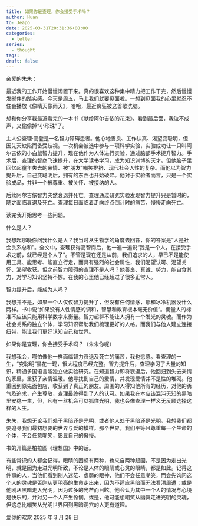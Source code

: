 ```yaml
---
title: 如果你是查理，你会接受手术吗？
author: Huan
to: Jeapo
date: 2025-03-31T20:31:36+08:00
categories:
  - letter
series:
  - thought
tags: 
draft: false
---
```

亲爱的朱朱：

最近我的工作开始慢慢闲置下来。真的很喜欢这种集中精力把工作干完，然后慢慢发邮件的踏实感。今天是周五，马上我们就要见面啦。一想到见面我的心里就忍不住会播放《像晴天像雨天》，哈哈，最近疯狂被这首歌洗脑。

想和你分享我最近看完的一本书《献给阿尔吉侬的花束》。看到最后面，我泣不成声，又偷偷掉“小珍珠”了。

主人公查理·高登是一名智力障碍患者。他心地善良、工作认真、渴望变聪明，但因先天缺陷而备受歧视。一次机会被选中参与一项科学实验，实验成功让一只叫阿尔吉侬的小白鼠智力提升，现在他作为人体进行实验，通过脑部手术提升智力。手术后，查理的智商飞速提升，在大学读书学习，成为知识渊博的天才。但他脑子里回忆起童年失去的亲情、被“朋友”嘲笑排挤、现代社会人性的复杂。而他以为智力提升后，自己变聪明后，拥有的东西也开始破碎。他对于实验者而言，只是一个实验成品，并非一个被尊重、被关怀、被接纳的人。

后续阿尔吉侬智力突然衰退并死亡。查理通过研究实验发现智力提升只是暂时的，随之面临衰退及死亡。查理每日面临着走向终点倒计时的痛苦，慢慢走向死亡。

读完我开始思考一些问题。

什么是人？

我想起那晚你问我什么是人？我当时从生物学的角度去回答，你的答案是“人是社会关系总和”。全文中，查理获得高智商后，他一遍一遍说“我是一个人，在接受手术之前，就已经是个人了”。不管是现在还是从前，我们追求的人，早已不是能使用工具、能思考、能直立行走，而具有强烈的社会属性，我们渴望认可、渴望关怀、渴望收获。但之前智力障碍的查理不是人吗？他善良、真诚、努力，能自食其力，对学习知识坚持不懈。在我的心里他已经超过了很多正常人。

智力提升后，能成为人吗？

我想并不是，如果一个人仅仅智力提升了，但没有任何情感，那和冰冷机器没什么两样。书中说“如果没有人性情感的调和，智慧和教育根本毫无价值”。衡量人的标准不应该只能用科学数字来衡量。智力超群不能让人拥有一个发光的灵魂。而作为社会关系的独立个体，学习知识帮助我们梳理更好的人格。而我们与他人建立连接纽带，能让我们更好认知自己和世界。

如果你是查理，你会接受手术吗？（朱朱你呢）

我想我会，哪怕像他一样面临智力衰退及死亡的痛苦，我也愿意。看查理的一生，“变聪明”昙花一现，很大程度已经完整。智力提升后，查理学习了大量的知识，精通多国语言能独立做实验研究。在知道智力即将衰退后，他回归到失去亲情的家里，重获了亲情温暖。他寻找到自己的爱情，并发现爱情并不是性的堆砌。他重回到原先面包店，收获到了真正的朋友。周围的人得知他所有的经历，对他的勇气及追求，产生尊敬，查理最终得到了人的认可。如果我在本应该混沌无知的黑暗里安稳一生，但，凡有一丝机会可以抓住光明，我也会像查理一样义无反顾选择这样的人生。

朱朱，我想无论我们处于黑暗还是光明，或者他人处于黑暗还是光明。我想我们都要追寻我们最初想要的世界与爱的模样。那个世界，我们平等且尊重每一个生命的个体，不会任意嘲笑，彰显自己的傲慢。

书的开篇是柏拉图《理想国》中的话。

有些常识的人都会记得，眼睛的困惑有两种，也来自两种起因，不是因为走出光明，就是因为走进光明所致，不论是人体的眼睛或心灵的眼睛，都是如此。记得这件事的人，当他们看到别人迷茫、虚弱的眼神，他们不会任意嘲笑，而会先询问这个人的灵魂是否刚从更明亮的生命走出来，因为不适应黑暗而无法看清周遭；或是他刚从黑暗走入光明，因为过多的光芒而目眩。他会认为其中一个人的情况与心境是快乐的，并对另一个人产生怜悯。或是，他可能想嘲笑从幽冥走进光明的灵魂，但这总比嘲笑从光明世界回到黑暗洞穴的人更有道理。

爱你的欢欢
2025 年 3 月 28 日